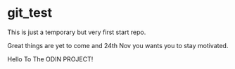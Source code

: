 # git_test

This is just a temporary but very first start repo.

Great things are yet to come and 24th Nov you wants you to stay motivated.

Hello To The ODIN PROJECT!